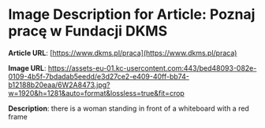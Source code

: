 # Image Description for Article: Poznaj pracę w Fundacji DKMS
**Article URL**: [https://www.dkms.pl/praca](https://www.dkms.pl/praca)

**Image URL**: https://assets-eu-01.kc-usercontent.com:443/bed48093-082e-0109-4b5f-7bdadab5eedd/e3d27ce2-e409-40ff-bb74-b12188b20eaa/6W2A8473.jpg?w=1920&h=1281&auto=format&lossless=true&fit=crop

**Description**: there is a woman standing in front of a whiteboard with a red frame
